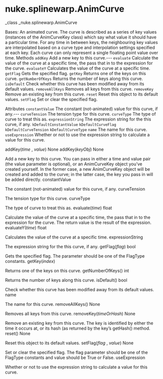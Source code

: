 # nuke.splinewarp.AnimCurve
_class _nuke.splinewarp.AnimCurve

Bases:
An animated curve. The curve is described as a series of key values (instances of the AnimCurveKey class) which say what value it should have a particular time. For any time in between keys, the neighbouring key values are interpolated based on a curve type and interpolation settings specified at each key.
Each curve can only represent a single floating point value over time.
Methods
`addKey`  Add a new key to this curve.---
`evaluate`  Calculate the value of the curve at a specific time, the pass that in to the expression for the curve.
`evaluateY`  Calculates the value of the curve at a specific time.
`getFlag`  Gets the specified flag.
`getKey`  Returns one of the keys on this curve.
`getNumberOfKeys`  Returns the number of keys along this curve.
`isDefault`  Check whether this curve has been modified away from its default values.
`removeAllKeys`  Removes all keys from this curve.
`removeKey`  Remove an existing key from this curve.
`reset`  Reset this object to its default values.
`setFlag`  Set or clear the specified flag.

Attributes
`constantValue`  The constant (not-animated) value for this curve, if any.---
`curveTension`  The tension type for this curve.
`curveType`  The type of curve to treat this as.
`expressionString`  The expression string for the this curve, if any.
`kDefaultConstantValue`
`kDefaultCurveFlag`
`kDefaultCurveTension`
`kDefaultCurveType`
`name`  The name for this curve.
`useExpression`  Whether or not to use the expression string to calculate a value for this curve.

addKey(_time_ , _value_)  None
addKey(_keyObj_)  None

Add a new key to this curve. You can pass in either a time and value pair (the value parameter is optional), or an AnimCurveKey object you’ve created yourself. In the former case, a new AnimCurveKey object will be created and added to the curve; in the latter case, the key you pass in will be added directly.
constantValue

The constant (not-animated) value for this curve, if any.
curveTension

The tension type for this curve.
curveType

The type of curve to treat this as.
evaluate(_time_)  float

Calculate the value of the curve at a specific time, the pass that in to the expression for the curve. The return value is the result of the expression.
evaluateY(_time_)  float

Calculates the value of the curve at a specific time.
expressionString

The expression string for the this curve, if any.
getFlag(_flag_)  bool

Gets the specified flag. The parameter should be one of the FlagType constants.
getKey(_index_)

Returns one of the keys on this curve.
getNumberOfKeys()  int

Returns the number of keys along this curve.
isDefault()  bool

Check whether this curve has been modified away from its default values.
name

The name for this curve.
removeAllKeys()  None

Removes all keys from this curve.
removeKey(_timeOrHash_)  None

Remove an existing key from this curve. The key is identified by either the time it occurs at, or its hash (as returned by the key’s getHash() method.
reset()  None

Reset this object to its default values.
setFlag(_flag_ , _value_)  None

Set or clear the specified flag. The flag parameter should be one of the FlagType constants and value should be True or False.
useExpression

Whether or not to use the expression string to calculate a value for this curve.